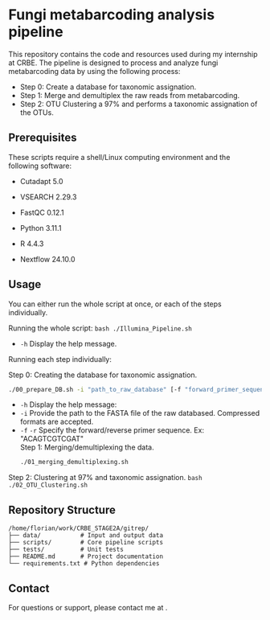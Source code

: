 # Fungi metabarcoding analysis pipeline

This repository contains the code and resources used during my internship at CRBE. The pipeline is designed to process and analyze fungi metabarcoding data by using the following process:
- Step 0: Create a database for taxonomic assignation.
- Step 1: Merge and demultiplex the raw reads from metabarcoding.
- Step 2: OTU Clustering a 97% and performs a taxonomic assignation of the OTUs.

## Prerequisites
These scripts require a shell/Linux computing environment and the following software:
- Cutadapt 5.0
- VSEARCH 2.29.3
- FastQC 0.12.1
- Python 3.11.1
- R 4.4.3

- Nextflow 24.10.0

## Usage
You can either run the whole script at once, or each of the steps individually.

Running the whole script:
    ```bash
    ./Illumina_Pipeline.sh 
    ```
- `-h` Display the help message.

Running each step individually:

Step 0: Creating the database for taxonomic assignation.
``` bash
./00_prepare_DB.sh -i "path_to_raw_database" [-f "forward_primer_sequence"] [-r "reverse_primer_sequence"] [-h]
```
-  `-h` Display the help message:
- `-i` Provide the path to the FASTA file of the raw databased. Compressed formats are accepted.
- `-f` `-r` Specify the forward/reverse primer sequence. Ex: "ACAGTCGTCGAT"  
Step 1: Merging/demultiplexing the data.
    ```bash
    ./01_merging_demultiplexing.sh 
    ```
Step 2: Clustering at 97% and taxonomic assignation.
    ```bash
    ./02_OTU_Clustering.sh  
    ```
## Repository Structure
```
/home/florian/work/CRBE_STAGE2A/gitrep/
├── data/           # Input and output data
├── scripts/        # Core pipeline scripts
├── tests/          # Unit tests
├── README.md       # Project documentation
└── requirements.txt # Python dependencies
```

## Contact
For questions or support, please contact me at .